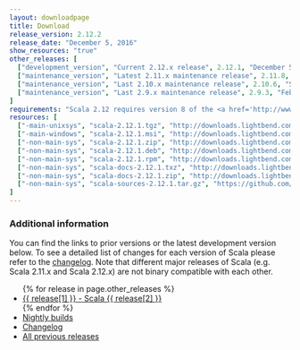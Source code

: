 ```yaml
---
layout: downloadpage
title: Download
release_version: 2.12.2
release_date: "December 5, 2016"
show_resources: "true"
other_releases: [
  ["development_version", "Current 2.12.x release", 2.12.1, "December 5, 2016"],
  ["maintenance_version", "Latest 2.11.x maintenance release", 2.11.8, "March 8, 2016"],
  ["maintenance_version", "Last 2.10.x maintenance release", 2.10.6, "September 18, 2015"],
  ["maintenance_version", "Last 2.9.x maintenance release", 2.9.3, "February 28, 2013"]
]
requirements: "Scala 2.12 requires version 8 of the <a href='http://www.java.com/'>Java platform</a>. Older Scala versions are compatible with Java 6 and up. Java 9 is not yet supported."
resources: [
  ["-main-unixsys", "scala-2.12.1.tgz", "http://downloads.lightbend.com/scala/2.12.1/scala-2.12.1.tgz", "Mac OS X, Unix, Cygwin", "18.79M"],
  ["-main-windows", "scala-2.12.1.msi", "http://downloads.lightbend.com/scala/2.12.1/scala-2.12.1.msi", "Windows (msi installer)", "125.84M"],
  ["-non-main-sys", "scala-2.12.1.zip", "http://downloads.lightbend.com/scala/2.12.1/scala-2.12.1.zip", "Windows", "18.83M"],
  ["-non-main-sys", "scala-2.12.1.deb", "http://downloads.lightbend.com/scala/2.12.1/scala-2.12.1.deb", "Debian", "144.65M"],
  ["-non-main-sys", "scala-2.12.1.rpm", "http://downloads.lightbend.com/scala/2.12.1/scala-2.12.1.rpm", "RPM package", "125.29M"],
  ["-non-main-sys", "scala-docs-2.12.1.txz", "http://downloads.lightbend.com/scala/2.12.1/scala-docs-2.12.1.txz", "API docs", "55.89M"],
  ["-non-main-sys", "scala-docs-2.12.1.zip", "http://downloads.lightbend.com/scala/2.12.1/scala-docs-2.12.1.zip", "API docs", "109.10M"],
  ["-non-main-sys", "scala-sources-2.12.1.tar.gz", "https://github.com/scala/scala/archive/v2.12.1.tar.gz", "Sources", "5.99M"]
]
---
```


<h3>Additional information</h3>

You can find the links to prior versions or the latest development version below.
To see a detailed list of changes for each version of Scala please refer to the <a href="{{ site.baseurl }}/download/changelog/">changelog</a>.
Note that different major releases of Scala (e.g. Scala 2.11.x and Scala 2.12.x) are not binary compatible with each other.

<ul>
  {% for release in page.other_releases %}
  <li><a href="/download/{{ release[2] }}.html">{{ release[1] }} - Scala {{ release[2] }}</a></li>
  {% endfor %}
  <li><a href="/files/archive/nightly/">Nightly builds</a></li>
  <li><a href="/download/changelog/">Changelog</a></li>
  <li><a href="/download/all/">All previous releases</a></li>
</ul>
